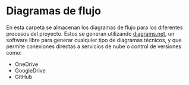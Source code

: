 # Diagramas de flujo

En esta carpeta se almacenan los diagramas de flujo para los diferentes procesos del proyecto. Estos se generan utilizando [diagrams.net](https://www.diagrams.net/), un software libre para generar cualquier tipo de diagramas técnicos, y que permite conexiones directas a servicios de nube o control de versiones como:
-   OneDrive
-   GoogleDrive
-   GitHub